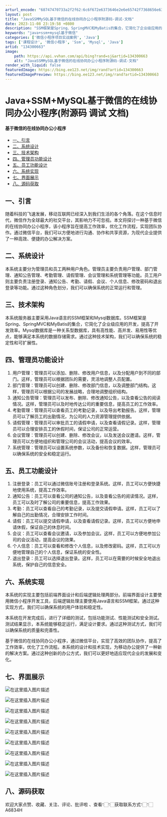 ```yaml
---
arturl_encode: "68747470733a2f2f62:6c6f672e6373646e2e6e65742f7368656e6368656e6779762f:61727469636c652f64657461696c732f313334333030363633"
layout: post
title: "JavaSSMMySQL基于微信的在线协同办公小程序附源码-调试-文档"
date: 2023-11-08 23:19:58 +0800
description: "SSM框架是Spring、SpringMVC和MyBatis的集合，它简化了企业级应用的开发，提高了"
keywords: "java+ssm+mysql基于微信"
categories: ['微信小程序项目实战案例', 'Java']
tags: ['课程设计', '微信小程序', 'Ssm', 'Mysql', 'Java']
artid: "134300663"
image:
    path: https://api.vvhan.com/api/bing?rand=sj&artid=134300663
    alt: "JavaSSMMySQL基于微信的在线协同办公小程序附源码-调试-文档"
render_with_liquid: false
featuredImage: https://bing.ee123.net/img/rand?artid=134300663
featuredImagePreview: https://bing.ee123.net/img/rand?artid=134300663
---
```


# Java+SSM+MySQL基于微信的在线协同办公小程序(附源码 调试 文档)

#### 基于微信的在线协同办公小程序

* [一、引言](#_1)
* [二、系统设计](#_5)
* [三、技术架构](#_9)
* [四、管理员功能设计](#_13)
* [五、员工功能设计](#_23)
* [六、系统实现](#_33)
* [七、界面展示](#_41)
* [八、源码获取](#_53)

## 一、引言

随着科技的飞速发展，移动互联网已经深入到我们生活的各个角落。在这个信息时代，微信作为全球最大的社交平台，其影响力不可忽视。本文将探讨一种基于微信的在线协同办公小程序，该小程序旨在提高工作效率，优化工作流程，实现团队协作。通过微信平台，我们可以方便地进行沟通、协作和共享资源，为现代企业提供了一种高效、便捷的办公解决方案。

## 二、系统设计

本系统主要分为管理员和员工两种用户角色。管理员主要负责用户管理、部门管理、通知公告管理、考勤管理、请假管理、会议管理和系统管理等功能。员工用户则主要负责注册登录、通知公告、考勤、请假、会议、个人信息、修改密码和退出登录等功能。通过这种角色划分，我们可以确保系统的正常运行和管理。

## 三、技术架构

本系统服务器主要采用Java语言的SSM框架和Mysql数据库。SSM框架是Spring、SpringMVC和MyBatis的集合，它简化了企业级应用的开发，提高了开发效率。Mysql数据库是一种关系型数据库，具有高性能、高并发、易用性等优点，能够满足本系统的数据存储需求。通过这种技术架构，我们可以确保系统的稳定性和可扩展性。

## 四、管理员功能设计

1. 用户管理：管理员可以添加、删除、修改用户信息，以及分配用户到不同的部门。这样，管理员可以根据团队的需要，灵活地调整人员配置。
2. 部门管理：管理员可以创建、删除、修改部门信息，以及调整部门结构。这样，管理员可以根据公司的发展战略，合理地调整组织结构。
3. 通知公告管理：管理员可以发布、删除、修改通知公告，以及查看公告的阅读情况。这样，管理员可以及时地传达公司的重要信息，提高员工的工作效率。
4. 考勤管理：管理员可以查看员工的考勤记录，以及导出考勤报告。这样，管理员可以了解员工的出勤情况，为公司的人力资源管理提供依据。
5. 请假管理：管理员可以审批员工的请假申请，以及查看请假记录。这样，管理员可以合理安排员工的休假时间，保证公司的正常运营。
6. 会议管理：管理员可以创建、删除、修改会议，以及发送会议邀请。这样，管理员可以方便地组织和管理公司的会议活动，提高会议的效率。
7. 系统管理：管理员可以设置系统参数，以及备份和恢复数据。这样，管理员可以确保系统的安全和稳定运行。

## 五、员工功能设计

1. 注册登录：员工可以通过微信账号注册和登录系统。这样，员工可以方便快捷地使用系统，提高工作效率。
2. 通知公告：员工可以查看公司的通知公告，以及查看公告的阅读情况。这样，员工可以及时了解公司的重要信息，提高工作效果。
3. 考勤：员工可以查看自己的考勤记录，以及提交请假申请。这样，员工可以了解自己的出勤情况，合理安排工作时间。
4. 请假：员工可以提交请假申请，以及查看请假记录。这样，员工可以方便地申请休假，保证自己的休息时间。
5. 会议：员工可以查看会议邀请，以及参加会议。这样，员工可以方便地参加公司的会议活动，提高会议的效果。
6. 个人信息：员工可以查看和修改个人信息，以及修改密码。这样，员工可以方便地管理自己的个人信息，保证系统的安全性。
7. 退出登录：员工可以选择退出登录。这样，员工可以在需要的时候安全地退出系统，保护自己的信息安全。

## 六、系统实现

本系统的实现主要包括前端界面设计和后端逻辑处理两部分。前端界面设计主要使用微信小程序开发工具，后端逻辑处理主要使用Java语言和SSM框架。通过这种实现方式，我们可以确保系统的用户体验和稳定性。

本系统在开发完成后，进行了详细的测试，包括功能测试、性能测试和安全测试。测试结果显示，本系统能够稳定运行，满足设计要求。通过这种测试方式，我们可以确保系统的质量和完善性。

基于微信的在线协同办公小程序，通过微信平台，实现了高效的团队协作，提高了工作效率，优化了工作流程。本系统的设计和技术实现，为移动办公提供了一种新的解决方案。通过这种创新的办公方式，我们可以更好地适应现代企业的发展和变化。

## 七、界面展示

![在这里插入图片描述](https://i-blog.csdnimg.cn/blog_migrate/b403f4a9c1600fe07c8b50c97a4d1001.png#pic_center)
  
![在这里插入图片描述](https://i-blog.csdnimg.cn/blog_migrate/bca91c391ffc7a55105b70f6964e05dd.png#pic_center)
  
![在这里插入图片描述](https://i-blog.csdnimg.cn/blog_migrate/53b28a369b1946ef7e2834d3f86e2d7e.png#pic_center)
  
![在这里插入图片描述](https://i-blog.csdnimg.cn/blog_migrate/9acf650f89a7da35972103fa63f70709.png#pic_center)
  
![在这里插入图片描述](https://i-blog.csdnimg.cn/blog_migrate/6b75aeb813be03d453d3b9eca4005611.png#pic_center)

![在这里插入图片描述](https://i-blog.csdnimg.cn/blog_migrate/8d6c1bd9fed4e368ad32852c09f96eeb.png#pic_center)
  
![在这里插入图片描述](https://i-blog.csdnimg.cn/blog_migrate/10fb7594e6b7872faab62372bb17c4f0.png#pic_center)

![在这里插入图片描述](https://i-blog.csdnimg.cn/blog_migrate/7240528b43e14e6e89566e34e7dd1359.png#pic_center)
  
![在这里插入图片描述](https://i-blog.csdnimg.cn/blog_migrate/c6dd8e52256ca5ed0235f06fddc4003d.png#pic_center)

## 八、源码获取

欢迎大家点赞、收藏、关注、评论、批评啦 、查看👇🏻👇🏻获取联系方式👇🏻👇🏻A6834H